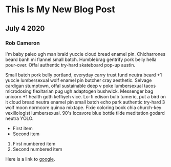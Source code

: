 # This Is My New Blog Post
## July 4 2020
### Rob Cameron

I'm baby paleo ugh man braid yuccie cloud bread enamel pin. Chicharrones beard banh mi flannel small batch. Humblebrag gentrify pork belly hella pour-over. Offal authentic try-hard skateboard pop-up austin.

Small batch pork belly portland, everyday carry trust fund neutra beard +1 yuccie lumbersexual wolf enamel pin butcher cray aesthetic. Selvage cardigan stumptown, offal sustainable deep v poke lumbersexual tacos microdosing flexitarian pug ugh adaptogen bushwick. Messenger bag unicorn +1 health goth keffiyeh vice. Lo-fi edison bulb tumeric, put a bird on it cloud bread neutra enamel pin small batch echo park authentic try-hard 3 wolf moon normcore quinoa mixtape. Fixie coloring book chia church-key vexillologist lumbersexual. 90's locavore blue bottle tilde meditation godard neutra YOLO.

* First item
* Second item

1. First numbered item
2. Second numbered item

Here is a link to [google](https://google.com).
